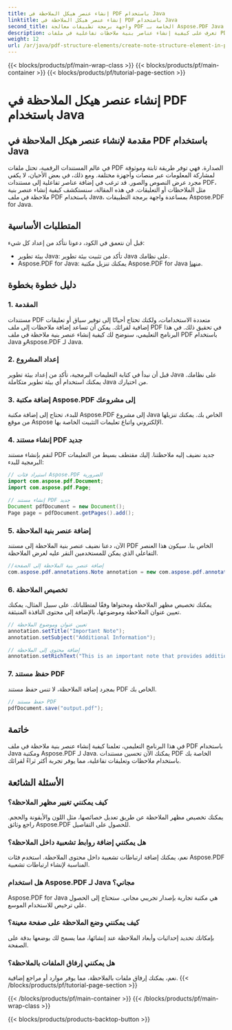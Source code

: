 ```yaml
---
title: إنشاء عنصر هيكل الملاحظة في PDF باستخدام Java
linktitle: إنشاء عنصر هيكل الملاحظة في PDF باستخدام Java
second_title: واجهة برمجة تطبيقات معالجة PDF الخاصة بـ Aspose.PDF Java
description: تعرف على كيفية إنشاء عناصر بنية ملاحظات تفاعلية في ملفات PDF باستخدام Java باستخدام Aspose.PDF for Java. قم بتحسين مستنداتك باستخدام ملاحظات مفيدة.
weight: 12
url: /ar/java/pdf-structure-elements/create-note-structure-element-in-pdf-using-java/
---
```


{{< blocks/products/pf/main-wrap-class >}}
{{< blocks/products/pf/main-container >}}
{{< blocks/products/pf/tutorial-page-section >}}

# إنشاء عنصر هيكل الملاحظة في PDF باستخدام Java


## مقدمة لإنشاء عنصر هيكل الملاحظة في PDF باستخدام Java

في عالم المستندات الرقمية، تحتل ملفات PDF الصدارة. فهي توفر طريقة ثابتة وموثوقة لمشاركة المعلومات عبر منصات وأجهزة مختلفة. ومع ذلك، في بعض الأحيان، لا يكفي مجرد عرض النصوص والصور. قد ترغب في إضافة عناصر تفاعلية إلى مستندات PDF، مثل الملاحظات أو التعليقات. في هذه المقالة، سنستكشف كيفية إنشاء عنصر بنية ملاحظة في ملف PDF باستخدام Java، بمساعدة واجهة برمجة التطبيقات Aspose.PDF for Java.

## المتطلبات الأساسية

قبل أن نتعمق في الكود، دعونا نتأكد من إعداد كل شيء:

- بيئة تطوير Java: تأكد من تثبيت بيئة تطوير Java على نظامك.
-  Aspose.PDF for Java: يمكنك تنزيل مكتبة Aspose.PDF for Java من[هنا](https://releases.aspose.com/pdf/java/).

## دليل خطوة بخطوة

### 1. المقدمة

مستندات PDF متعددة الاستخدامات، ولكنك تحتاج أحيانًا إلى توفير سياق أو تعليقات إضافية لقرائك. يمكن أن تساعد إضافة ملاحظات إلى ملف PDF في تحقيق ذلك. في هذا البرنامج التعليمي، سنوضح لك كيفية إنشاء عنصر بنية ملاحظة في ملف PDF باستخدام Java وAspose.PDF لـ Java.

### 2. إعداد المشروع

قبل أن نبدأ في كتابة التعليمات البرمجية، تأكد من إعداد بيئة تطوير Java على نظامك. يمكنك استخدام أي بيئة تطوير متكاملة Java من اختيارك.

### 3. إضافة مكتبة Aspose.PDF إلى مشروعك

للبدء، تحتاج إلى إضافة مكتبة Aspose.PDF إلى مشروع Java الخاص بك. يمكنك تنزيلها من موقع Aspose الإلكتروني واتباع تعليمات التثبيت الخاصة بها.

### 4. إنشاء مستند PDF جديد

لنقم بإنشاء مستند PDF جديد نضيف إليه ملاحظتنا. إليك مقتطف بسيط من التعليمات البرمجية للبدء:

```java
// استيراد فئات Aspose.PDF الضرورية
import com.aspose.pdf.Document;
import com.aspose.pdf.Page;

// إنشاء مستند PDF جديد
Document pdfDocument = new Document();
Page page = pdfDocument.getPages().add();
```

### 5. إضافة عنصر بنية الملاحظة

الآن، دعنا نضيف عنصر بنية الملاحظة إلى مستند PDF الخاص بنا. سيكون هذا العنصر التفاعلي الذي يمكن للمستخدمين النقر عليه لعرض الملاحظة.

```java
//إضافة عنصر بنية الملاحظة إلى الصفحة
com.aspose.pdf.annotations.Note annotation = new com.aspose.pdf.annotations.Note(page, new com.aspose.pdf.Rectangle(100, 100, 200, 200));
```

### 6. تخصيص الملاحظة

يمكنك تخصيص مظهر الملاحظة ومحتواها وفقًا لمتطلباتك. على سبيل المثال، يمكنك تعيين عنوان الملاحظة وموضوعها، بالإضافة إلى محتوى النافذة المنبثقة.

```java
// تعيين عنوان وموضوع الملاحظة
annotation.setTitle("Important Note");
annotation.setSubject("Additional Information");

// إضافة محتوى إلى الملاحظة
annotation.setRichText("This is an important note that provides additional information.");
```

### 7. حفظ مستند PDF

بمجرد إضافة الملاحظة، لا تنس حفظ مستند PDF الخاص بك.

```java
// حفظ مستند PDF
pdfDocument.save("output.pdf");
```

## خاتمة

في هذا البرنامج التعليمي، تعلمنا كيفية إنشاء عنصر بنية ملاحظة في ملف PDF باستخدام Java ومكتبة Aspose.PDF لـ Java. يمكنك الآن تحسين مستندات PDF الخاصة بك باستخدام ملاحظات وتعليقات تفاعلية، مما يوفر تجربة أكثر ثراءً لقرائك.

## الأسئلة الشائعة

### كيف يمكنني تغيير مظهر الملاحظة؟

يمكنك تخصيص مظهر الملاحظة عن طريق تعديل خصائصها، مثل اللون والأيقونة والحجم. راجع وثائق Aspose.PDF للحصول على التفاصيل.

### هل يمكنني إضافة روابط تشعبية داخل الملاحظة؟

نعم، يمكنك إضافة ارتباطات تشعبية داخل محتوى الملاحظة. استخدم فئات Aspose.PDF المناسبة لإنشاء ارتباطات تشعبية.

### هل استخدام Aspose.PDF لـ Java مجاني؟

Aspose.PDF for Java هي مكتبة تجارية بإصدار تجريبي مجاني. ستحتاج إلى الحصول على ترخيص للاستخدام الموسع.

### كيف يمكنني وضع الملاحظة على صفحة معينة؟

بإمكانك تحديد إحداثيات وأبعاد الملاحظة عند إنشائها، مما يسمح لك بوضعها بدقة على الصفحة.

### هل يمكنني إرفاق الملفات بالملاحظة؟

نعم، يمكنك إرفاق ملفات بالملاحظة، مما يوفر موارد أو مراجع إضافية.
{{< /blocks/products/pf/tutorial-page-section >}}

{{< /blocks/products/pf/main-container >}}
{{< /blocks/products/pf/main-wrap-class >}}

{{< blocks/products/products-backtop-button >}}
